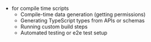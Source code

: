 - for compile time scripts 
    * Compile-time data generation (getting permissions)
    * Generating TypeScript types from APIs or schemas 
    * Running custom build steps
    * Automated testing or e2e test setup